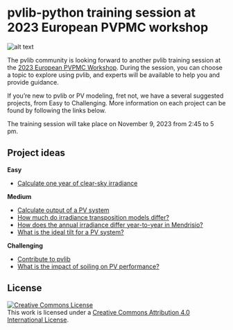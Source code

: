 # pvlib-python training session at 2023 European PVPMC workshop
![alt text](_static/PVLib_PVPMCLogo.png)

The pvlib community is looking forward to another pvlib training session at the [2023 European PVPMC Workshop](https://pvpmc.sandia.gov/resources-and-events/events/). During the session, you can choose a topic to explore using pvlib, and experts will be available to help you and provide guidance.

If you’re new to pvlib or PV modeling, fret not, we have a several suggested projects, from Easy to Challenging. More information on each project can be found by following the links below.

The training session will take place on November 9, 2023 from 2:45 to 5 pm.

## Project ideas

**Easy**
- [Calculate one year of clear-sky irradiance](https://github.com/PVSC-Python-Tutorials/PVPMC_SUPSI_2023/discussions/6)

**Medium**
- [Calculate output of a PV system](https://github.com/PVSC-Python-Tutorials/PVPMC_SUPSI_2023/discussions/7)
- [How much do irradiance transposition models differ?](https://github.com/PVSC-Python-Tutorials/PVPMC_SUPSI_2023/discussions/3)
- [How does the annual irradiance differ year-to-year in Mendrisio?](https://github.com/PVSC-Python-Tutorials/PVPMC_SUPSI_2023/discussions/4)
- [What is the ideal tilt for a PV system?](https://github.com/PVSC-Python-Tutorials/PVPMC_SUPSI_2023/discussions/2)

**Challenging**
- [Contribute to pvlib](https://github.com/PVSC-Python-Tutorials/PVPMC_SUPSI_2023/discussions/5)
- [What is the impact of soiling on PV performance?](https://github.com/PVSC-Python-Tutorials/PVPMC_SUPSI_2023/discussions/1)

## License
<a rel="license" href="http://creativecommons.org/licenses/by/4.0/"><img alt="Creative Commons License" style="border-width:0" src="https://i.creativecommons.org/l/by/4.0/88x31.png" /></a><br />This work is licensed under a <a rel="license" href="http://creativecommons.org/licenses/by/4.0/">Creative Commons Attribution 4.0 International License</a>.
